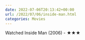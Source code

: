 ```yaml
---
date: 2022-07-06T20:13:42+00:00
url: /2022/07/06/inside-man.html
categories: Movies
---
```

Watched Inside Man (2006) - ★★★




